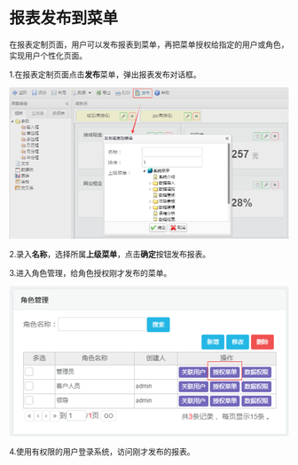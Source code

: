 # 报表发布到菜单

在报表定制页面，用户可以发布报表到菜单，再把菜单授权给指定的用户或角色，实现用户个性化页面。

1.在报表定制页面点击**发布**菜单，弹出报表发布对话框。

![](/assets/import666.png)

2.录入**名称**，选择所属**上级菜单**，点击**确定**按钮发布报表。

3.进入角色管理，给角色授权刚才发布的菜单。

![](/assets/import667.png)

4.使用有权限的用户登录系统，访问刚才发布的报表。

